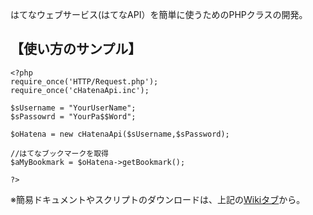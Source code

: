 はてなウェブサービス(はてなAPI）を簡単に使うためのPHPクラスの開発。
## 【使い方のサンプル】 ##
```
<?php
require_once('HTTP/Request.php');
require_once('cHatenaApi.inc');

$sUsername = "YourUserName";
$sPassowrd = "YourPa$$Word";

$oHatena = new cHatenaApi($sUsername,$sPassword);

//はてなブックマークを取得
$aMyBookmark = $oHatena->getBookmark();

?>
```
※簡易ドキュメントやスクリプトのダウンロードは、上記の[Wikiタブ](Docs.md)から。